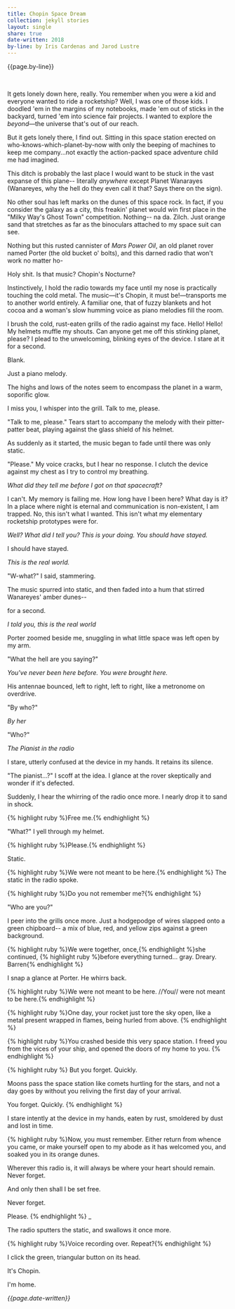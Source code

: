 ```yaml
---
title: Chopin Space Dream
collection: jekyll stories
layout: single
share: true
date-written: 2018
by-line: by Iris Cardenas and Jarod Lustre
---
```

{{page.by-line}} 

&nbsp;
&nbsp;


<p>
It gets lonely down here, really. You remember when you were a kid and everyone wanted to ride a rocketship? Well, I was one of those kids. I doodled 'em in the margins of my notebooks, made 'em out of sticks in the backyard, turned 'em into science fair projects. I wanted to explore the <em>beyond</em>—the universe that's out of our reach. 
</p>

<p>
But it gets lonely there, I find out. Sitting in this space station erected on who-knows-which-planet-by-now with only the beeping of machines to keep me company...not exactly the action-packed space adventure child me had imagined.
</p>

<p>
This ditch is probably the last place I would want to be stuck in the vast expanse of this plane-- literally  <em>anywhere</em> except Planet Wanarayes (Wanareyes, why the hell do they even call it that? Says there on the sign).
</p>

<p>
No other soul has left marks on the dunes of this space rock. In fact, if you consider the galaxy as a city, this freakin' planet would win first place in the "Milky Way's Ghost Town" competition. Nothing-- na da. Zilch. Just orange sand that stretches as far as the binoculars attached to my space suit can see.
</p>

<p>
Nothing but this rusted cannister of <em>Mars Power Oil</em>, an old planet rover named Porter (the old bucket o' bolts), and this darned radio that won't work no matter ho-
</p>

<p>
Holy shit. Is that music? Chopin's Nocturne?
</p>

<p>
Instinctively, I hold the radio towards my face until my nose is practically touching the cold metal. The music—it's Chopin, it must be!—transports me to another world entirely. A familiar one, that of fuzzy blankets and hot cocoa and a woman's slow humming voice as piano melodies fill the room.
</p>

<p>
I brush the cold, rust-eaten grills of the radio against my face. Hello! Hello! My helmets muffle my shouts. Can anyone get me off this stinking planet, please? I plead to the unwelcoming, blinking eyes of the device.
I stare at it for a second.
</p>

<p>
Blank.
</p>

<p>
Just a piano melody.
</p>

<p>
The highs and lows of the notes seem to encompass the planet in a warm, soporific glow. 
</p>

<p>
I miss you, I whisper into the grill. Talk to me, please.
</p>

<p>
"Talk to me, please." Tears start to accompany the melody with their pitter-patter beat, playing against the glass shield of his helmet.
</p>


<p>
As suddenly as it started, the music began to fade until there was only static. 
</p>

<p>
"Please." My voice cracks, but I hear no response. I clutch the device against my chest as I try to control my breathing. 
</p>

<p>
<em>What did they tell me before I got on that spacecraft?</em>
</p>

<p>
I can't. My memory is failing me. How long have I been here? What day is it? In a place where night is eternal and communication is non-existent, I am trapped. No, this isn't what I wanted. This isn't what my elementary rocketship prototypes were for. 
</p>

<p>
<em>Well? What did I tell you? This is your doing. You should have stayed.</em>
</p>

<p>
I should have stayed.
</p>

<p>
<em>This is the real world.</em>
</p>



<p>
"W-what?" I said, stammering.
</p>

<p>
The music spurred into static, and then faded into a hum that stirred Wanareyes' amber dunes--
</p>

<p>
for a second.
</p>

<p>
<em>I told you, this is the real world</em>
</p>

<p>
Porter zoomed beside me, snuggling in what little space was left open by my arm. 
</p>

<p>
"What the hell are you saying?"
</p>

<p>
<em>You've never been here before. You were brought here.</em>
</p>

<p>
His antennae bounced, left to right, left to right, like a metronome on overdrive.
</p>

<p>
"By who?"
</p>

<p>
<em>By her</em>
</p>

<p>
"Who?"
</p>

<p>
<em>The Pianist in the radio</em>
</p>


<p>
I stare, utterly confused at the device in my hands. It retains its silence.
</p>

<p>
"The pianist...?" I scoff at the idea. I glance at the rover skeptically and wonder if it's defected.
</p>

<p>
Suddenly, I hear the whirring of the radio once more. I nearly drop it to sand in shock.
</p>

<p>
{% highlight ruby %}Free me.{% endhighlight %}
</p>

<p>
"What?" I yell through my helmet. 
</p>

<p>
{% highlight ruby %}Please.{% endhighlight %}
</p>

<p>
Static.
</p>

<p>
{% highlight ruby %}We were not meant to be here.{% endhighlight %} The static in the radio spoke.
</p>

<p>
{% highlight ruby %}Do you not remember me?{% endhighlight %}
</p>

<p>
"Who are you?"
</p>

<p>
I peer into the grills once more. Just a hodgepodge of wires slapped onto a green chipboard-- a mix of blue, red, and yellow zips against a green background.
</p>

<p>
{% highlight ruby %}We were together, once,{% endhighlight %}she continued, {% highlight ruby %}before everything turned... gray. Dreary. Barren{% endhighlight %}
</p>

<p>
I snap a glance at Porter. He whirrs back.
</p>

<p>
{% highlight ruby %}We were not meant to be here. //You// were not meant to be here.{% endhighlight %}
</p>

<p>
{% highlight ruby %}One day, your rocket just tore the sky open, like a metal present wrapped in
 flames, being hurled from above. {% endhighlight %}
</p>

<p>
{% highlight ruby %}You crashed beside this very space station. I freed you from the 
vices of your ship, and opened the doors of my home to you. {% endhighlight %}
</p>

{% highlight ruby %}
But you forget. Quickly.



Moons pass the space station like comets hurtling for the stars, and 
not a day goes by without you reliving the first day of your arrival.



You forget. Quickly.
{% endhighlight %}

<p>
I stare intently at the device in my hands, eaten by rust, smoldered by dust and lost in time.
</p>



{% highlight ruby %}Now, you must remember. Either return from whence you came, or make yourself open to my abode as it has welcomed you, and soaked you in its orange dunes.



Wherever this radio is, it will always be where your heart should remain. Never forget. 




And only then shall I be set free.



Never forget.



Please.
{% endhighlight %}
_
<p>
The radio sputters the static, and swallows it once more.
</p>

<p>
{% highlight ruby %}Voice recording over. Repeat?{% endhighlight %}
</p>

<p>
I click the green, triangular button on its head.
</p>

<p>
It's Chopin.
</p>



<p>
I'm home.
</p>

<em> {{page.date-written}} </em>
